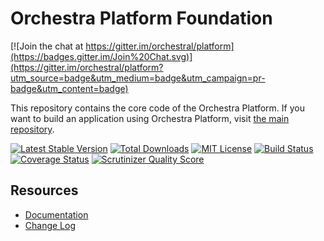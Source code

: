 Orchestra Platform Foundation
==============

[![Join the chat at https://gitter.im/orchestral/platform](https://badges.gitter.im/Join%20Chat.svg)](https://gitter.im/orchestral/platform?utm_source=badge&utm_medium=badge&utm_campaign=pr-badge&utm_content=badge)

This repository contains the core code of the Orchestra Platform. If you want to build an application using Orchestra Platform, visit [the main repository](https://github.com/orchestral/platform).

[![Latest Stable Version](https://img.shields.io/github/release/orchestral/foundation.svg?style=flat-square)](https://packagist.org/packages/orchestra/foundation)
[![Total Downloads](https://img.shields.io/packagist/dt/orchestra/foundation.svg?style=flat-square)](https://packagist.org/packages/orchestra/foundation)
[![MIT License](https://img.shields.io/packagist/l/orchestra/foundation.svg?style=flat-square)](https://packagist.org/packages/orchestra/foundation)
[![Build Status](https://img.shields.io/travis/orchestral/foundation/3.3.svg?style=flat-square)](https://travis-ci.org/orchestral/foundation)
[![Coverage Status](https://img.shields.io/coveralls/orchestral/foundation/3.3.svg?style=flat-square)](https://coveralls.io/r/orchestral/foundation?branch=3.3)
[![Scrutinizer Quality Score](https://img.shields.io/scrutinizer/g/orchestral/foundation/3.3.svg?style=flat-square)](https://scrutinizer-ci.com/g/orchestral/foundation/)

## Resources

* [Documentation](http://orchestraplatform.com/docs/latest)
* [Change Log](http://orchestraplatform.com/docs/latest/components/foundation/changes#v3-3)
